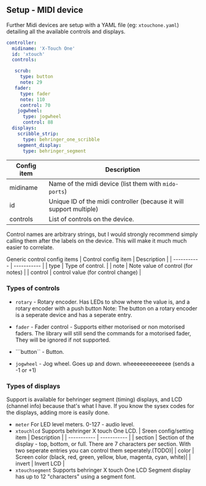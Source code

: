 
## Setup - MIDI device

Further 
Midi devices are setup with a YAML file (eg: ```xtouchone.yaml```) detailing all the available controls and displays.

```yaml
controller:
  midiname: 'X-Touch One'
  id: 'xtouch'
  controls:

   scrub:
     type: button
     note: 29
   fader:
     type: fader
     note: 110
     control: 70
    jogwheel:
      type: jogwheel
      control: 88
  displays:
    scribble_strip:
      type: behringer_one_scribble
    segment_display:
      type: behringer_segment

```
| Config item | Description |
| ----------- | ----------- |
| midiname | Name of the midi device (list them with `mido-ports`) |
| id | Unique ID of the midi controller (because it will support multiple) |
| controls | List of controls on the device. |

Control names are arbitrary strings, but I would strongly recommend simply calling them after the labels on the device. This will make it much much easier to correlate. 

Generic control config items
| Control config item | Description |
| ----------- | ----------- |
| type | Type of control. |
| note | Note value of control (for notes) |
| control | control value (for control change) |


### Types of controls
* ```rotary``` - Rotary encoder. Has LEDs to show where the value is, and a rotary encoder with a push button
 Note: The button on a rotary encoder is a seperate device and has a seperate entry.
* ```fader``` -  Fader control - Supports either motorised or non motorised faders.
The library will still send the commands for a motorised fader, They will be ignored if not supported.
* ```button`` - Button. 

* ```jogwheel``` - Jog wheel. Goes up and down. wheeeeeeeeeeeee (sends a -1 or +1)

### Types of displays
 Support is available for behringer segment (timing) displays, and LCD (channel info) because that's what I have. If you know the sysex codes for the displays, adding more is easily done.

* ```meter```
For LED level meters. 0-127 - audio level.
* ```xtouchlcd```
Supports behringer X touch One LCD. 
| Sreen config/setting item | Description |
| ----------- | ----------- |
| section | Section of the display - top, bottom, or full. There are 7 characters per section. With two seperate entries you can control them seperately.(TODO)|
| color | Screen color (black, red, green, yellow, blue, magenta, cyan, white)|
| invert | Invert LCD |
* ```xtouchsegment```
Supports behringer X touch One LCD Segment display
has up to 12 "characters" using a segment font.
